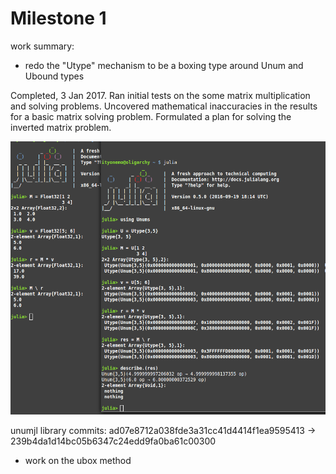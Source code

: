 Milestone 1
===========

work summary:

* redo the "Utype" mechanism to be a boxing type around Unum and Ubound types

Completed, 3 Jan 2017.  Ran initial tests on the some matrix multiplication and
solving problems.  Uncovered mathematical inaccuracies in the results for a
basic matrix solving problem.  Formulated a plan for solving the inverted matrix
problem.

![matrix problem](matrix-solution-1.png)

unumjl library commits:
ad07e8712a038fde3a31cc41d4414f1ea9595413 -> 239b4da1d14bc05b6347c24edd9fa0ba61c00300

* work on the ubox method
